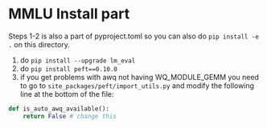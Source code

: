 # MMLU Install part
Steps 1-2 is also a part of pyproject.toml so you can also do `pip install -e .` on this directory.
1. do `pip install --upgrade lm_eval`
2. do `pip install peft==0.10.0`
3. if you get problems with awq not having WQ_MODULE_GEMM you need to go to `site_packages/peft/import_utils.py` and modify the following line at the bottom of the file:
```python
def is_auto_awq_available():
    return False # change this
```

